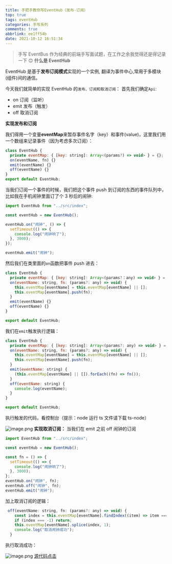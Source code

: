 ```yaml
---
title: 手把手教你写EventHub（发布-订阅）
top: true
tags: eventHub
categories: 手写系列
comments: true
abbrlink: ee1ff54b
date: 2021-10-12 16:51:34
---
```


> 手写 EventBus 作为经典的前端手写面试题，在工作之余我觉得还是得记录一下 😊
> **什么是 EventHub**

EventHub 是基于**发布订阅模式**实现的一个实例, 翻译为事件中心,常用于多模块(组件)间的通信。

今天我们就简单的实现 EventHub 的`发布、订阅和取消订阅`：
首先我们确定`Api`:

- on 订阅（监听）
- emit 发布（触发）
- off 取消订阅

**实现发布和订阅**

我们得用一个变量**eventMap**来暂存事件名字（key）和事件(value)，这里我们用一个数组来记录事件（因为考虑多次订阅）：

```js
class EventHub {
  private eventMap: { [key: string]: Array<(params?) => void> } = {};
  on(eventName, fn) {}
  emit(eventName) {}
  off(eventName) {}
}
export default EventHub;
```

当我们订阅一个事件的时候，我们把这个事件 push 到订阅的东西的事件队列中，比如我在手机闹钟里面订了个 3 秒后的闹钟:

```js
import EventHub from "../src/index";

const eventHub = new EventHub();

eventHub.on("闹钟", () => {
  setTimeout(() => {
    console.log("闹钟响了");
  }, 3000);
});

eventHub.emit("闹钟");
```

然后我们在类里面的`on`函数把事件 push 进去：

```js
class EventHub {
  private eventMap: { [key: string]: Array<(params?：any) => void> } = {};
  on(eventName: string, fn: (params?: any) => void) {
    this.eventMap[eventName] = this.eventMap[eventName] || [];
    this.eventMap[eventName].push(fn);
  }
  emit(eventName) {}
  off(eventName) {}
}

export default EventHub;
```

我们在`emit`触发执行逻辑：

```js
class EventHub {
  private eventMap: { [key: string]: Array<(params?: any) => void> } = {};
  on(eventName: string, fn: (params?: any) => void) {
    this.eventMap[eventName] = this.eventMap[eventName] || [];
    this.eventMap[eventName].push(fn);
  }
  emit(eventName: string) {
    (this.eventMap[eventName] || []).forEach((fn) => fn());
  }
  off(eventName: string) {
    console.log(eventName);
  }
}

export default EventHub;
```

执行触发的代码，看控制台（提示：node 运行 ts 文件请下载 ts-node）

![image.png](https://p1-juejin.byteimg.com/tos-cn-i-k3u1fbpfcp/7adeff31547c4b26b739a077107dd40e~tplv-k3u1fbpfcp-watermark.image?)
**实现取消订阅：**
当我们在 emit 之前 off 闹钟的订阅

```js
import EventHub from "../src/index";

const eventHub = new EventHub();

const fn = () => {
  setTimeout(() => {
    console.log("闹钟响了");
  }, 3000);
};
eventHub.on("闹钟", fn);
eventHub.off("闹钟", fn);
eventHub.emit("闹钟");
```

加上取消订阅的逻辑：

```js
 off(eventName: string, fn: (params?: any) => void) {
    const index = this.eventMap[eventName].findIndex((item) => item === fn);
    if (index === -1) return;
    this.eventMap[eventName].splice(index, 1);
    console.log("取消闹钟成功");
  }
```

执行取消成功：

![image.png](https://p6-juejin.byteimg.com/tos-cn-i-k3u1fbpfcp/cece88b0c35949d7b82db8fca752b106~tplv-k3u1fbpfcp-watermark.image?)
[源代码点击](https://github.com/leehome150/EventHub)

